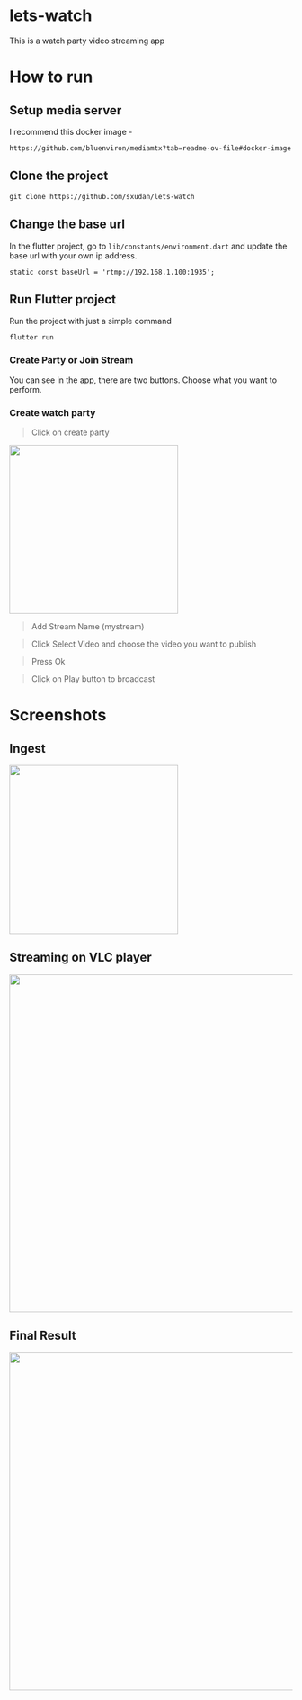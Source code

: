 # lets-watch
This is a watch party video streaming app

# How to run 

## Setup media server

I recommend this docker image - 
```
https://github.com/bluenviron/mediamtx?tab=readme-ov-file#docker-image
```

## Clone the project

```
git clone https://github.com/sxudan/lets-watch
```

## Change the base url

In the flutter project, go to ```lib/constants/environment.dart``` and update the base url with your own ip address.

```
static const baseUrl = 'rtmp://192.168.1.100:1935';
```


## Run Flutter project

Run the project with just a simple command
```
flutter run
```

### Create Party or Join Stream

You can see in the app, there are two buttons. Choose what you want to perform. 

### Create watch party

> Click on create party
<img width=300 src="https://raw.githubusercontent.com/sxudan/lets-watch/main/create_party.jpeg"/>

> Add Stream Name (mystream)

> Click Select Video and choose the video you want to publish

> Press Ok

> Click on Play button to broadcast


# Screenshots

## Ingest
<img width=300 src="https://raw.githubusercontent.com/sxudan/lets-watch/main/IMG_1069.PNG"/>

## Streaming on VLC player
<img width=600 src="https://raw.githubusercontent.com/sxudan/lets-watch/main/Image2.png"/>

## Final Result
<img width=600 src="https://raw.githubusercontent.com/sxudan/lets-watch/main/sc.gif"/>

